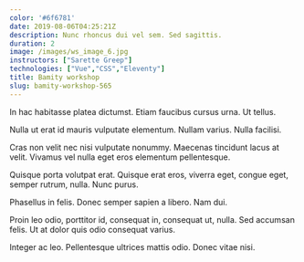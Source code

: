 ```yaml
---
color: '#6f6781'
date: 2019-08-06T04:25:21Z
description: Nunc rhoncus dui vel sem. Sed sagittis.
duration: 2
image: /images/ws_image_6.jpg
instructors: ["Sarette Greep"]
technologies: ["Vue","CSS","Eleventy"]
title: Bamity workshop
slug: bamity-workshop-565
---
```

In hac habitasse platea dictumst. Etiam faucibus cursus urna. Ut tellus.

Nulla ut erat id mauris vulputate elementum. Nullam varius. Nulla facilisi.

Cras non velit nec nisi vulputate nonummy. Maecenas tincidunt lacus at velit. Vivamus vel nulla eget eros elementum pellentesque.

Quisque porta volutpat erat. Quisque erat eros, viverra eget, congue eget, semper rutrum, nulla. Nunc purus.

Phasellus in felis. Donec semper sapien a libero. Nam dui.

Proin leo odio, porttitor id, consequat in, consequat ut, nulla. Sed accumsan felis. Ut at dolor quis odio consequat varius.

Integer ac leo. Pellentesque ultrices mattis odio. Donec vitae nisi.
